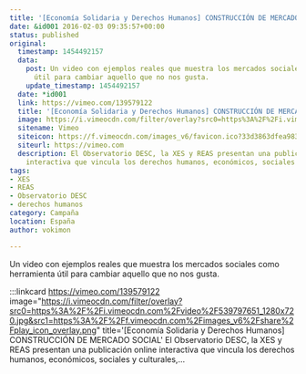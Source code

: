 ```yaml
---
title: '[Economía Solidaria y Derechos Humanos] CONSTRUCCIÓN DE MERCADO SOCIAL'
date: &id001 2016-02-03 09:35:57+00:00
status: published
original:
  timestamp: 1454492157
  data:
    post: Un video con ejemplos reales que muestra los mercados sociales como herramienta
      útil para cambiar aquello que no nos gusta.
    update_timestamp: 1454492157
  date: *id001
  link: https://vimeo.com/139579122
  title: '[Economía Solidaria y Derechos Humanos] CONSTRUCCIÓN DE MERCADO SOCIAL'
  image: https://i.vimeocdn.com/filter/overlay?src0=https%3A%2F%2Fi.vimeocdn.com%2Fvideo%2F539797651_1280x720.jpg&src1=https%3A%2F%2Ff.vimeocdn.com%2Fimages_v6%2Fshare%2Fplay_icon_overlay.png
  sitename: Vimeo
  siteicon: https://f.vimeocdn.com/images_v6/favicon.ico?33d3863dfea983a113d93febb332984f3ef630bb
  siteurl: https://vimeo.com
  description: El Observatorio DESC, la XES y REAS presentan una publicación online
    interactiva que vincula los derechos humanos, económicos, sociales y culturales,…
tags:
- XES
- REAS
- Observatorio DESC
- derechos humanos
category: Campaña
location: España
author: vokimon

---
```

Un video con ejemplos reales que muestra los mercados sociales como herramienta útil para cambiar aquello que no nos gusta.

:::linkcard https://vimeo.com/139579122 image="https://i.vimeocdn.com/filter/overlay?src0=https%3A%2F%2Fi.vimeocdn.com%2Fvideo%2F539797651_1280x720.jpg&src1=https%3A%2F%2Ff.vimeocdn.com%2Fimages_v6%2Fshare%2Fplay_icon_overlay.png" title='[Economía Solidaria y Derechos Humanos] CONSTRUCCIÓN DE MERCADO SOCIAL'
    El Observatorio DESC, la XES y REAS presentan una publicación online interactiva que vincula los derechos humanos, económicos, sociales y culturales,…

